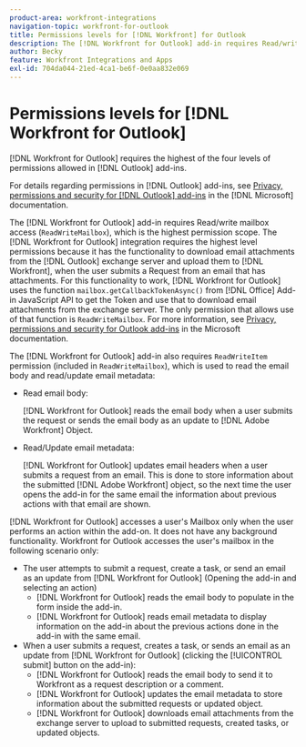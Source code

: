 ```yaml
---
product-area: workfront-integrations
navigation-topic: workfront-for-outlook
title: Permissions levels for [!DNL Workfront] for Outlook
description: The [!DNL Workfront for Outlook] add-in requires Read/write mailbox access. The [!DNL Workfront for Outlook] integration requires the highest level permissions because it has the functionality to download email attachments from the Outlook exchange server and upload them to [!DNL Workfront], when the user submits a Request from an email that has attachments.
author: Becky
feature: Workfront Integrations and Apps
exl-id: 704da044-21ed-4ca1-be6f-0e0aa832e069
---
```

# Permissions levels for [!DNL Workfront for Outlook]

[!DNL Workfront for Outlook] requires the highest of the four levels of permissions allowed in [!DNL Outlook] add-ins.

For details regarding permissions in [!DNL Outlook] add-ins, see [Privacy, permissions and security for [!DNL Outlook] add-ins](https://docs.microsoft.com/en-us/office/dev/add-ins/outlook/privacy-and-security) in the [!DNL Microsoft] documentation.

The [!DNL Workfront for Outlook] add-in requires Read/write mailbox access (`ReadWriteMailbox`), which is the highest permission scope.
The [!DNL Workfront for Outlook] integration requires the highest level permissions because it has the functionality to download email attachments from the [!DNL Outlook] exchange server and upload them to [!DNL Workfront], when the user submits a Request from an email that has attachments. For this functionality to work, [!DNL Workfront for Outlook] uses the function `mailbox.getCallbackTokenAsync()` from [!DNL Office] Add-in JavaScript API to get the Token and use that to download email attachments from the exchange server. The only permission that allows use of that function is `ReadWriteMailbox`. For more information, see [Privacy, permissions and security for Outlook add-ins](https://docs.microsoft.com/en-us/office/dev/add-ins/outlook/privacy-and-security) in the Microsoft documentation.

The [!DNL Workfront for Outlook] add-in also requires `ReadWriteItem` permission (included in `ReadWriteMailbox`), which is used to read the email body and read/update email metadata:

* Read email body:

   [!DNL Workfront for Outlook] reads the email body when a user submits the request or sends the email body as an update to [!DNL Adobe Workfront] Object.
* Read/Update email metadata:

   [!DNL Workfront for Outlook] updates email headers when a user submits a request from an email. This is done to store information about the submitted [!DNL Adobe Workfront] object, so the next time the user opens the add-in for the same email the information about previous actions with that email are shown.

[!DNL Workfront for Outlook] accesses a user's Mailbox only when the user performs an action within the add-on. It does not have any background functionality. Workfront for Outlook accesses the user's mailbox in the following scenario only:

* The user attempts to submit a request, create a task, or send an email as an update from [!DNL Workfront for Outlook] (Opening the add-in and selecting an action)
    * [!DNL Workfront for Outlook] reads the email body to populate in the form inside the add-in.
    * [!DNL Workfront for Outlook] reads email metadata to display information on the add-in about the previous actions done in the add-in with the same email.
* When a user submits a request, creates a task, or sends an email as an update from [!DNL Workfront for Outlook] (clicking the [!UICONTROL submit] button on the add-in):
    * [!DNL Workfront for Outlook] reads the email body to send it to  Workfront as a request description or a comment.
    * [!DNL Workfront for Outlook] updates the email metadata to store information about the submitted requests or updated object.
    * [!DNL Workfront for Outlook] downloads email attachments from the exchange server to upload to submitted requests, created tasks, or updated objects.
